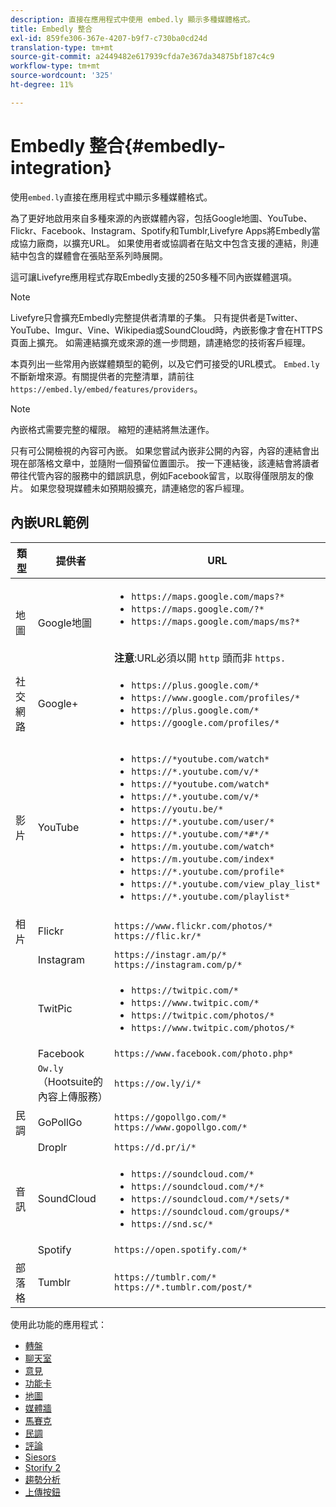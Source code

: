 ```yaml
---
description: 直接在應用程式中使用 embed.ly 顯示多種媒體格式。
title: Embedly 整合
exl-id: 859fe306-367e-4207-b9f7-c730ba0cd24d
translation-type: tm+mt
source-git-commit: a2449482e617939cfda7e367da34875bf187c4c9
workflow-type: tm+mt
source-wordcount: '325'
ht-degree: 11%

---
```


# Embedly 整合{#embedly-integration}

使用`embed.ly`直接在應用程式中顯示多種媒體格式。

為了更好地啟用來自多種來源的內嵌媒體內容，包括Google地圖、YouTube、Flickr、Facebook、Instagram、Spotify和Tumblr,Livefyre Apps將Embedly當成協力廠商，以擴充URL。 如果使用者或協調者在貼文中包含支援的連結，則連結中包含的媒體會在張貼至系列時展開。

這可讓Livefyre應用程式存取Embedly支援的250多種不同內嵌媒體選項。

>[!NOTE]
>
>Livefyre只會擴充Embedly完整提供者清單的子集。 只有提供者是Twitter、YouTube、Imgur、Vine、Wikipedia或SoundCloud時，內嵌影像才會在HTTPS頁面上擴充。 如需連結擴充或來源的進一步問題，請連絡您的技術客戶經理。

本頁列出一些常用內嵌媒體類型的範例，以及它們可接受的URL模式。 `Embed.ly` 不斷新增來源。有關提供者的完整清單，請前往`https://embed.ly/embed/features/providers`。

>[!NOTE]
>
>內嵌格式需要完整的權限。 縮短的連結將無法運作。

只有可公開檢視的內容可內嵌。 如果您嘗試內嵌非公開的內容，內容的連結會出現在部落格文章中，並隨附一個預留位置圖示。 按一下連結後，該連結會將讀者帶往代管內容的服務中的錯誤訊息，例如Facebook留言，以取得僅限朋友的像片。 如果您發現媒體未如預期般擴充，請連絡您的客戶經理。

## 內嵌URL範例

| 類型 | 提供者 | URL |
|--- |--- |--- |
| 地圖 | Google地圖 | <ul><li>`https://maps.google.com/maps?*`</li><li>`https://maps.google.com/?*`</li><li>`https://maps.google.com/maps/ms?*`</li></ul><br>**注意**:URL必須以開 `http` 頭而非  `https.` |
| 社交網路 | Google+ | <ul><li>`https://plus.google.com/*`</li><li>`https://www.google.com/profiles/*`</li><li> `https://plus.google.com/*`</li><li>`https://google.com/profiles/*`</li></ul> |
| 影片 | YouTube | <ul><li>`https://*youtube.com/watch*`</li><li> `https://*.youtube.com/v/*`</li><li>`https://*youtube.com/watch*` </li><li>`https://*.youtube.com/v/*`</li><li>`https://youtu.be/*`</li><li>`https://*.youtube.com/user/*` </li><li>`https://*.youtube.com/*#*/*`</li><li>`https://m.youtube.com/watch*`</li><li>`https://m.youtube.com/index*`</li><li>`https://*.youtube.com/profile*`</li><li>`https://*.youtube.com/view_play_list*`</li><li>`https://*.youtube.com/playlist*`</li></ul> |
| 相片 | Flickr | `https://www.flickr.com/photos/*`<br>`https://flic.kr/*` |
|  | Instagram | `https://instagr.am/p/*`<br>`https://instagram.com/p/*` |
|  | TwitPic | <ul><li>`https://twitpic.com/*`</li><li>`https://www.twitpic.com/*`</li><li>`https://twitpic.com/photos/*`</li><li>`https://www.twitpic.com/photos/*`</li></ul> |
|  | Facebook | `https://www.facebook.com/photo.php*` |
|  | `Ow.ly` （Hootsuite的內容上傳服務） | `https://ow.ly/i/*` |
| 民調 | GoPollGo | `https://gopollgo.com/*`<br>`https://www.gopollgo.com/*` |
|  | Droplr | `https://d.pr/i/*` |
| 音訊 | SoundCloud | <ul><li>`https://soundcloud.com/*`</li><li>`https://soundcloud.com/*/*` </li><li>`https://soundcloud.com/*/sets/*` </li><li>`https://soundcloud.com/groups/*` </li><li>`https://snd.sc/*`</li></ul> |
|  | Spotify | `https://open.spotify.com/*` |
| 部落格 | Tumblr | `https://tumblr.com/*`<br>`https://*.tumblr.com/post/*` |

使用此功能的應用程式：

* [轉盤](/help/using/c-about-apps/c-carousel-app/c-carousel-app.md#c_carousel_app)
* [聊天室](/help/using/c-about-apps/c-chat-app/c-chat-app.md#c_chat_app)
* [意見](/help/using/c-about-apps/c-comments/c-comments.md)
* [功能卡](/help/using/c-about-apps/c-feature-card-app/c-feature-card-app.md#c_feature_card_app)
* [地圖](/help/using/c-about-apps/c-map-app/c-map-app.md#c_map_app)
* [媒體牆](/help/using/c-about-apps/c-media-wall-app/c-media-wall-app.md#c_media_wall_app)
* [馬賽克](/help/using/c-about-apps/c-mosaic-app/c-mosaic-app.md#c_mosaic_app)
* [民調](/help/using/c-about-apps/c-polls-app/c-polls-app.md#c_polls_app)
* [評論](/help/using/c-about-apps/c-reviews-app/c-reviews-app.md#c_reviews_app)
* [Siesors](/help/using/c-about-apps/c-sidenotes-app/c-sidenotes-app.md#c_sidenotes_app)
* [Storify 2](/help/using/c-about-apps/c-storify2/c-storify2.md#c_storify2)
* [趨勢分析](/help/using/c-about-apps/c-trending-app/c-trending-app.md#c_trending_app)
* [上傳按鈕](/help/using/c-about-apps/c-upload-button-app/c-upload-button-app.md#c_upload_button_app)
